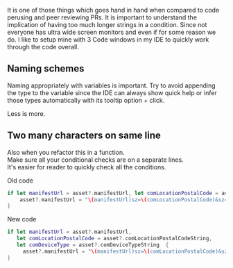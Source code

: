
It is one of those things which goes hand in hand when compared to code perusing and peer reviewing PRs. It is important to understand the implication of having too much longer strings in a condition. Since not everyone has ultra wide screen monitors and even if for some reason we do. I like to setup mine with 3 Code windows in my IDE to quickly work through the code overall.


## Naming schemes

Naming appropriately with variables is important. Try to avoid appending the type to the variable since the IDE can always show quick help or infer those types automatically with its tooltip option + click.

Less is more.


## Two many characters on same line

Also when you refactor this in a function.  
Make sure all your conditional checks are on a separate lines.  
It's easier for reader to quickly check all the conditions.

Old code 

```swift
if let manifestUrl = asset?.manifestUrl, let comLocationPostalCode = asset?.comLocationPostalCodeString, let comDeviceType = asset?.comDeviceTypeString  {
    asset?.manifestUrl = "\(manifestUrl)sz=\(comLocationPostalCode)&sz=\(comDeviceType)"
}
```

New code
```swift
if let manifestUrl = asset?.manifestUrl,
   let comLocationPostalCode = asset?.comLocationPostalCodeString, 
   let comDeviceType = asset?.comDeviceTypeString  {
     asset?.manifestUrl = "\(manifestUrl)sz=\(comLocationPostalCode)&sz=\(comDeviceType)"
}
```